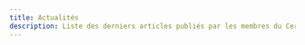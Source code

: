 ```yaml
---
title: Actualités
description: Liste des derniers articles publiés par les membres du Cercle de Recherches et d'Etudes Appliquées à la Thérapie InterPersonnelle ou associés avec leur accord.
---
```

